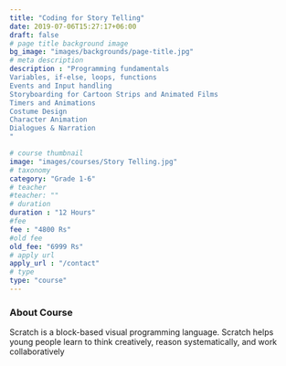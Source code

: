 ```yaml
---
title: "Coding for Story Telling"
date: 2019-07-06T15:27:17+06:00
draft: false
# page title background image
bg_image: "images/backgrounds/page-title.jpg"
# meta description
description : "Programming fundamentals
Variables, if-else, loops, functions
Events and Input handling
Storyboarding for Cartoon Strips and Animated Films
Timers and Animations
Costume Design
Character Animation
Dialogues & Narration
"

# course thumbnail
image: "images/courses/Story Telling.jpg"
# taxonomy
category: "Grade 1-6"
# teacher
#teacher: ""
# duration
duration : "12 Hours"
#fee
fee : "4800 Rs"
#old fee
old_fee: "6999 Rs"
# apply url
apply_url : "/contact"
# type
type: "course"
---
```



### About Course

Scratch is a block-based visual programming language. Scratch helps young people learn to think creatively, reason systematically, and work collaboratively  
</p>



